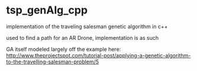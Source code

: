 # tsp_genAlg_cpp
implementation of the traveling salesman genetic algorithm in c++

used to find a path for an AR Drone, implementation is as such

GA itself modeled largely off the example here: http://www.theprojectspot.com/tutorial-post/applying-a-genetic-algorithm-to-the-travelling-salesman-problem/5
